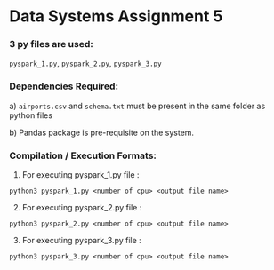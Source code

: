 # Data Systems Assignment 5

### 3 py files are used: 

`pyspark_1.py`, `pyspark_2.py`, `pyspark_3.py`

### Dependencies Required: 

a) `airports.csv` and `schema.txt` must be present in the same folder as python files

b) Pandas package is pre-requisite on the system.


### Compilation / Execution Formats:

1)  For executing pyspark_1.py file :
```
python3 pyspark_1.py <number of cpu> <output file name> 
```

2)  For executing pyspark_2.py file :
```
python3 pyspark_2.py <number of cpu> <output file name> 
```

3)  For executing pyspark_3.py file :
```
python3 pyspark_3.py <number of cpu> <output file name> 
```




























